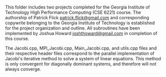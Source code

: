 This folder includes two projects completed for the Georgia Institute of Technology High Performance Computing (CSE 6221) course. The authorship of Patrick Flick <patrick.flick@gmail.com> and corresponding copywrite belonging to the Georgia Institute of Technology is established for the project organization and outline. All subroutines have been implemented by Joshua Howard <joshthoward@gmail.com> in completion of this course. 

The Jacobi.cpp, MPI_Jacobi.cpp, Main_Jacobi.cpp, and utils.cpp files and their respective header files correspond to the parallel implementation of Jacobi's iterative method to solve a system of linear equations. This method is only convergent for diagonally dominant systems, and therefore will not always converge. 


